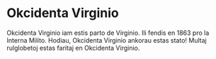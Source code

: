 # Okcidenta Virginio

Okcidenta Virginio iam estis parto de Virginio. Ili fendis en 1863 pro la
Interna Milito. Hodiau, Okcidenta Virginio ankorau estas stato! Multaj
rulglobetoj estas faritaj en Okcidenta Virginio.
